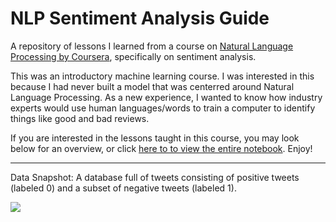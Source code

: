 # NLP Sentiment Analysis Guide

A repository of lessons I learned from a course on [Natural Language Processing by Coursera](https://www.coursera.org/learn/twitter-sentiment-analysis/home/welcome), specifically on sentiment analysis.

This was an introductory machine learning course. I was interested in this because I had never built a model that was centerred around Natural Language Processing. As a new experience, I wanted to know how industry experts would use human languages/words to train a computer to identify things like good and bad reviews.

If you are interested in the lessons taught in this course, you may look below for an overview, or click [here to to view the entire notebook](https://nbviewer.jupyter.org/github/gianmillare/NLP-Sentiment-Analysis-Guide/blob/main/NLP_Sentiment.ipynb). Enjoy!

<hr>

Data Snapshot: A database full of tweets consisting of positive tweets (labeled 0) and a subset of negative tweets (labeled 1).

![](images/image1.png)
